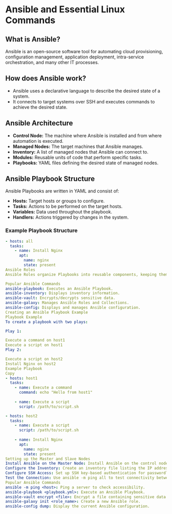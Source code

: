 # Ansible and Essential Linux Commands

## What is Ansible?
Ansible is an open-source software tool for automating cloud provisioning, configuration management, application deployment, intra-service orchestration, and many other IT processes.

## How does Ansible work?
- Ansible uses a declarative language to describe the desired state of a system. 
- It connects to target systems over SSH and executes commands to achieve the desired state.

## Ansible Architecture
- **Control Node:** The machine where Ansible is installed and from where automation is executed.
- **Managed Nodes:** The target machines that Ansible manages.
- **Inventory:** A list of managed nodes that Ansible can connect to.
- **Modules:** Reusable units of code that perform specific tasks.
- **Playbooks:** YAML files defining the desired state of managed nodes.

## Ansible Playbook Structure
Ansible Playbooks are written in YAML and consist of:
- **Hosts:** Target hosts or groups to configure.
- **Tasks:** Actions to be performed on the target hosts.
- **Variables:** Data used throughout the playbook.
- **Handlers:** Actions triggered by changes in the system.

### Example Playbook Structure
```yaml
- hosts: all
  tasks:
    - name: Install Nginx
      apt:
        name: nginx
        state: present
Ansible Roles
Ansible Roles organize Playbooks into reusable components, keeping them modular and maintainable.

Popular Ansible Commands
ansible-playbook: Executes an Ansible Playbook.
ansible-inventory: Displays inventory information.
ansible-vault: Encrypts/decrypts sensitive data.
ansible-galaxy: Manages Ansible Roles and Collections.
ansible-config: Displays and manages Ansible configuration.
Creating an Ansible Playbook Example
Playbook Example
To create a playbook with two plays:

Play 1:

Execute a command on host1
Execute a script on host1
Play 2:

Execute a script on host2
Install Nginx on host2
Example Playbook
Copy
- hosts: host1
  tasks:
    - name: Execute a command
      command: echo "Hello from host1"
      
    - name: Execute a script
      script: /path/to/script.sh

- hosts: host2
  tasks:
    - name: Execute a script
      script: /path/to/script.sh
      
    - name: Install Nginx
      apt:
        name: nginx
        state: present
Setting up the Master and Slave Nodes
Install Ansible on the Master Node: Install Ansible on the control node.
Configure the Inventory: Create an inventory file listing the IP addresses or hostnames of target machines.
Configure SSH Access: Set up SSH key-based authentication for passwordless access.
Test the Connection: Use ansible -m ping all to test connectivity between the master and slave nodes.
Popular Ansible Commands
ansible -m ping <host>: Ping a server to check accessibility.
ansible-playbook <playbook.yml>: Execute an Ansible Playbook.
ansible-vault encrypt <file>: Encrypt a file containing sensitive data.
ansible-galaxy init <role_name>: Create a new Ansible role.
ansible-config dump: Display the current Ansible configuration.
